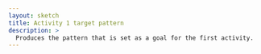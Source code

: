 ```yaml
---
layout: sketch
title: Activity 1 target pattern
description: >
  Produces the pattern that is set as a goal for the first activity.
---
```

